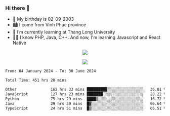 ### Hi there 👋
- 🎂 My birthday is 02-09-2003
- 🏙️ I come from Vinh Phuc province
- 🌱 I’m currently learning at Thang Long University
- 🧑‍💻 I know PHP, Java, C++. And now, I'm learning Javascript and React Native
<p align="center"><img src="https://github-readme-stats.vercel.app/api?username=tmquang0209&show_icons=true&theme=gradient"></p>
<p align="center"><img src="https://github-readme-stats.vercel.app/api/top-langs/?username=tmquang0209&hide=scss,css&langs_count=10"></p>
<!--START_SECTION:waka-->

```txt
From: 04 January 2024 - To: 30 June 2024

Total Time: 451 hrs 28 mins

Other               162 hrs 33 mins █████████░░░░░░░░░░░░░░░░   36.01 %
JavaScript          127 hrs 23 mins ███████░░░░░░░░░░░░░░░░░░   28.22 %
Python              75 hrs 29 mins  ████▒░░░░░░░░░░░░░░░░░░░░   16.72 %
Java                29 hrs 59 mins  █▓░░░░░░░░░░░░░░░░░░░░░░░   06.64 %
TypeScript          24 hrs 51 mins  █▒░░░░░░░░░░░░░░░░░░░░░░░   05.51 %
```

<!--END_SECTION:waka-->
